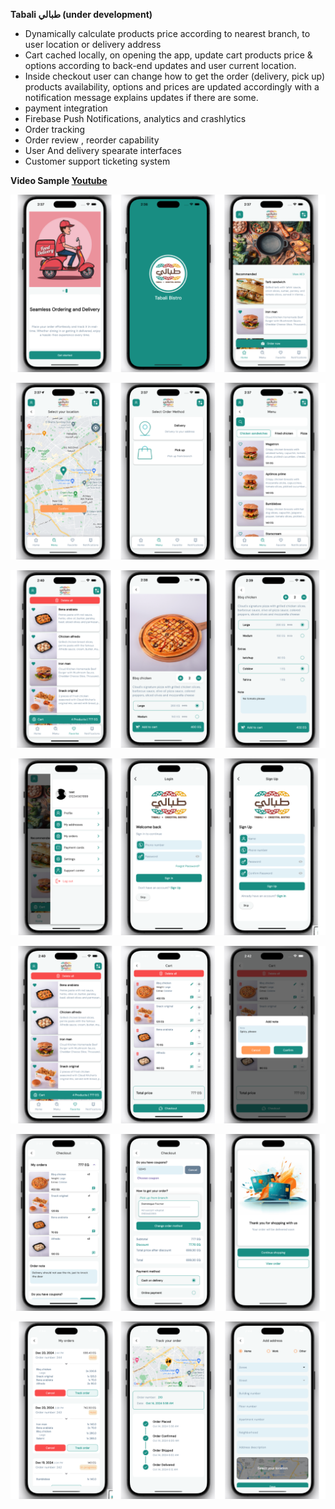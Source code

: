 **Tabali طبالي (under development)**

 - Dynamically calculate products price according to nearest branch, to user location or delivery address
 - Cart cached locally, on opening the app, update cart products price & options according to back-end updates and user current location.
 - Inside checkout user can change how to get the order (delivery, pick up) products availability, options and prices are updated accordingly with a notification message explains updates if there are some.
 - payment integration
 - Firebase Push Notifications, analytics and crashlytics
 - Order tracking
 - Order review , reorder capability
 - User And delivery spearate interfaces
 - Customer support ticketing system

**Video Sample [Youtube](https://www.youtube.com/watch?v=OJQTuE65J3k)**

![Cover 1](https://github.com/RoberRaf/Tabali_preview/blob/main/cover%201.png)

![Cover 2](https://github.com/RoberRaf/Tabali_preview/blob/main/Cover%202.png)

![Cover 3](https://github.com/RoberRaf/Tabali_preview/blob/main/cover%203.png)

![Cover 4](https://github.com/RoberRaf/Tabali_preview/blob/main/cover%204.png)

![Cover 5](https://github.com/RoberRaf/Tabali_preview/blob/main/cover%205.png)

![Cover 6](https://github.com/RoberRaf/Tabali_preview/blob/main/cover%206.png)

![Cover 7](https://github.com/RoberRaf/Tabali_preview/blob/main/cover%207.png)
